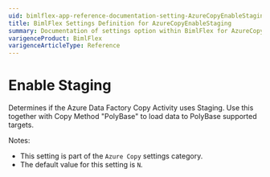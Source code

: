 ```yaml
---
uid: bimlflex-app-reference-documentation-setting-AzureCopyEnableStaging
title: BimlFlex Settings Definition for AzureCopyEnableStaging
summary: Documentation of settings option within BimlFlex for AzureCopyEnableStaging
varigenceProduct: BimlFlex
varigenceArticleType: Reference
---
```


# Enable Staging

Determines if the Azure Data Factory Copy Activity uses Staging. Use this together with Copy Method "PolyBase" to load data to PolyBase supported targets.

Notes:

* This setting is part of the `Azure Copy` settings category.
* The default value for this setting is `N`.
